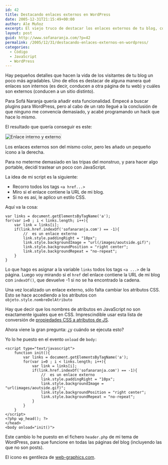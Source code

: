 ```yaml
---
id: 42
title: Destacando enlaces externos en WordPress
date: 2005-12-31T21:15:49+00:00
author: Ale Muñoz
excerpt: El viejo truco de destacar los enlaces externos de tu blog, con ejemplos de código para WordPress.
layout: post
guid: http://www.sofanaranja.com/?p=42
permalink: /2005/12/31/destacando-enlaces-externos-en-wordpress/
categories:
  - Código
  - JavaScript
  - WordPress
---
```

Hay pequeños detalles que hacen la vida de los visitantes de tu blog un poco más agradables. Uno de ellos es destacar de alguna manera qué enlaces son internos (es decir, conducen a otra página de tu web) y cuáles son externos (conducen a un sitio distinto).

Para Sofá Naranja quería añadir esta funcionalidad. Empecé a buscar plugins para WordPress, pero al cabo de un rato llegué a la conclusión de que ninguno me convencía demasiado, y acabé programando un hack que hace lo mismo.

El resultado que quería conseguir es este:

<img src='/wp-content/external_vs_internal_link.png' alt='Enlace interno y externo' style="border: 1px solid #ccc" />

Los enlaces externos son del mismo color, pero les añado un pequeño icono a la derecha.

Para no meterme demasiado en las tripas del monstruo, y para hacer algo portable, decidí trastear un poco con JavaScript.

La idea de mi script es la siguiente:

* Recorro todos los tags <code>&lt;a href...&gt;</code>
* Miro si el enlace contiene la URL de mi blog.
* Si no es así, le aplico un estilo CSS.

Aquí va la cosa:

	var links = document.getElementsByTagName('a');
	for(var i=0 ; i < links.length; i++){
		var link = links[i];
		if(link.href.indexOf('sofanaranja.com') == -1){
			//	es un enlace externo
			link.style.paddingRight = "10px";
			link.style.backgroundImage = "url(/images/aoutside.gif)";
			link.style.backgroundPosition = "right center";
			link.style.backgroundRepeat = "no-repeat";
		}
	}

Lo que hago es asignar a la variable </code><code>links</code> todos los tags <code>&lt;a ...&gt;</code> de la página. Luego voy mirando si el <code>href</code> del enlace contiene la URL de mi blog con <code>indexOf()</code>, que devuelve -1 si no se ha encontrado la cadena.

Una vez localizado un enlace externo, sólo falta cambiar los atributos CSS. Esto se hace accediendo a los atributos con <code>objeto.style.nombreDelAtributo</code>

Hay que decir que los nombres de atributos en JavaScript no son exactamente iguales que en CSS. Imprescindible usar esta lista de conversión de [propiedades CSS a atributos de JS][cssjs].

Ahora viene la gran pregunta: ¿y cuándo se ejecuta esto?

Yo lo he puesto en el evento <code>onload</code> de <code>body:</code>

	<script type="text/javascript">
		function init(){
			var links = document.getElementsByTagName('a');
			for(var i=0 ; i < links.length; i++){
				var link = links[i];
				if(link.href.indexOf('sofanaranja.com') == -1){
					//	es un enlace externo
					link.style.paddingRight = "10px";
					link.style.backgroundImage = "url(images/aoutside.gif)";
					link.style.backgroundPosition = "right center";
					link.style.backgroundRepeat = "no-repeat";
				}
			}
		}
	</script>
	<?php wp_head(); ?>
	</head>
	<body onload="init()">

Este cambio lo he puesto en el fichero <code>header.php</code> de mi tema de WordPress, para que funcione en todas las páginas del blog (incluyendo las que no son posts).

El icono es gentileza de [web-graphics.com][1].

[cssjs]: http://codepunk.hardwar.org.uk/css2js.htm
[1]: http://www.web-graphics.com/mtarchive/000305.php#000305